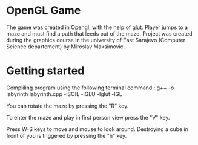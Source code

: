 # OpenGL Game
The game was created in Opengl, with the help of glut.
Player jumps to a maze and must find a path that leeds out of the maze.
Project was created during the graphics course in the university of East Sarajevo
(Computer Science departement) by Miroslav Maksimovic.

# Getting started
Compliling program using the following terminal command :
g++ -o labyrinth labyrinth.cpp -lSOIL -lGLU -lglut -lGL



You can rotate the maze by pressing the "R" key.

To enter the maze and play in first person view press the "V" key.

Press W-S keys to move and mouse to look around.
Destroying a cube in front of you is triggered by pressing the "h" key.
